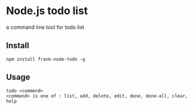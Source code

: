 # Node.js todo list

a command line tool for todo list

## Install

```
npm install frank-node-todo -g
```

## Usage

```
todo <commend>
<commend> is one of : list, add, delete, edit, done, done-all, clear, help
```
